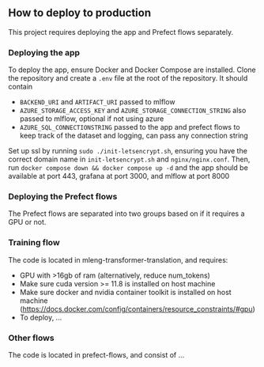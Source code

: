 ## How to deploy to production
This project requires deploying the app and Prefect flows separately.

### Deploying the app
To deploy the app, ensure Docker and Docker Compose are installed. Clone the repository and create a `.env` file at the root of the repository. It should contain
- `BACKEND_URI` and `ARTIFACT_URI` passed to mlflow
- `AZURE_STORAGE_ACCESS_KEY` and `AZURE_STORAGE_CONNECTION_STRING` also passed to mlflow, optional if not using azure
- `AZURE_SQL_CONNECTIONSTRING` passed to the app and prefect flows to keep track of the dataset and logging, can pass any connection string 

Set up ssl by running `sudo ./init-letsencrypt.sh`, ensuring you have the correct domain name in `init-letsencrypt.sh` and `nginx/nginx.conf`.
Then, run `docker compose down && docker compose up -d` and the app should be available at port 443, grafana at port 3000, and mlflow at port 8000

### Deploying the Prefect flows
The Prefect flows are separated into two groups based on if it requires a GPU or not. 

### Training flow
The code is located in mleng-transformer-translation, and requires:
- GPU with >16gb of ram (alternatively, reduce num_tokens)
- Make sure cuda version >= 11.8 is installed on host machine
- Make sure docker and nvidia container toolkit is installed on host machine (https://docs.docker.com/config/containers/resource_constraints/#gpu)
- To deploy, ... 

### Other flows
The code is located in prefect-flows, and consist of ...